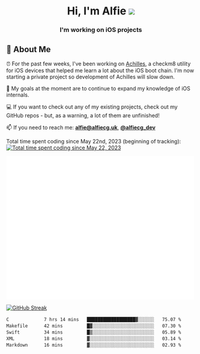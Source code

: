 <h1 align="center">Hi, I'm Alfie <img src="https://raw.githubusercontent.com/MartinHeinz/MartinHeinz/master/wave.gif" width="30px"></h1>
<h3 align="center">I'm working on iOS projects</h3>


## 📖 About Me

⏰ For the past few weeks, I've been working on [Achilles](https://github.com/alfiecg24/Achilles), a checkm8 utility for iOS devices that helped me learn a lot about the iOS boot chain. I'm now starting a private project so development of Achilles will slow down.

🎯 My goals at the moment are to  continue to expand my knowledge of iOS internals.

💻 If you want to check out any of my existing projects, check out my GitHub repos - but, as a warning, a lot of them are unfinished!

📫 If you need to reach me: **alfie@alfiecg.uk**, **[@alfiecg_dev](https://twitter.com/alfiecg_dev)**

Total time spent coding since May 22nd, 2023 (beginning of tracking): [![Total time spent coding since May 22, 2023](https://wakatime.com/badge/user/61592169-b9cf-4af8-b6fa-8ac7d4369b01.svg)](https://wakatime.com/@61592169-b9cf-4af8-b6fa-8ac7d4369b01)


<img align="center" src="/github-metrics.svg" alt="Metrics" width="500">

[![GitHub Streak](https://streak-stats.demolab.com/?user=alfiecg24)](https://git.io/streak-stats)

<!--START_SECTION:waka-->

```txt
C             7 hrs 14 mins   ██████████████████▓░░░░░░   75.07 %
Makefile      42 mins         █▓░░░░░░░░░░░░░░░░░░░░░░░   07.30 %
Swift         34 mins         █▒░░░░░░░░░░░░░░░░░░░░░░░   05.89 %
XML           18 mins         ▓░░░░░░░░░░░░░░░░░░░░░░░░   03.14 %
Markdown      16 mins         ▓░░░░░░░░░░░░░░░░░░░░░░░░   02.93 %
```

<!--END_SECTION:waka-->
